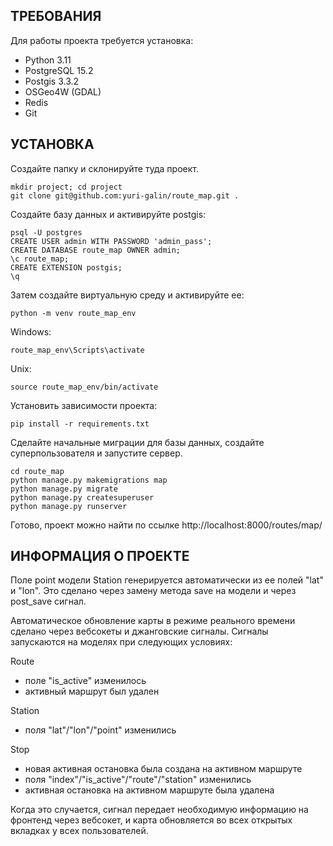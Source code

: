 ## ТРЕБОВАНИЯ

Для работы проекта требуется установка:
- Python 3.11
- PostgreSQL 15.2
- Postgis 3.3.2
- OSGeo4W (GDAL)
- Redis
- Git

## УСТАНОВКА

Создайте папку и склонируйте туда проект.
```
mkdir project; cd project
git clone git@github.com:yuri-galin/route_map.git .
```

Создайте базу данных и активируйте postgis:
```
psql -U postgres
CREATE USER admin WITH PASSWORD 'admin_pass';
CREATE DATABASE route_map OWNER admin;
\c route_map;
CREATE EXTENSION postgis;
\q
```

Затем создайте виртуальную среду и активируйте ее:
```
python -m venv route_map_env
```

Windows:
```
route_map_env\Scripts\activate
```

Unix:
```
source route_map_env/bin/activate
```

Установить зависимости проекта:
```
pip install -r requirements.txt
```

Сделайте начальные миграции для базы данных, создайте суперпользователя и запустите сервер.
```
cd route_map
python manage.py makemigrations map
python manage.py migrate	
python manage.py createsuperuser
python manage.py runserver
```
	
Готово, проект можно найти по ссылке http://localhost:8000/routes/map/

## ИНФОРМАЦИЯ О ПРОЕКТЕ

Поле point модели Station генерируется автоматически из ее полей "lat" и "lon". Это сделано через замену метода save на модели и через post_save сигнал.

Автоматическое обновление карты в режиме реального времени сделано через вебсокеты и джанговские сигналы. Сигналы запускаются на моделях при следующих условиях:

Route
- поле "is_active" изменилось
- активный маршрут был удален
	
Station
- поля "lat"/"lon"/"point" изменились

Stop
- новая активная остановка была создана на активном маршруте
- поля "index"/"is_active"/"route"/"station" изменились
- активная остановка на активном маршруте была удалена
	
Когда это случается, сигнал передает необходимую информацию на фронтенд через вебсокет, и карта обновляется во всех открытых вкладках у всех пользователей.
